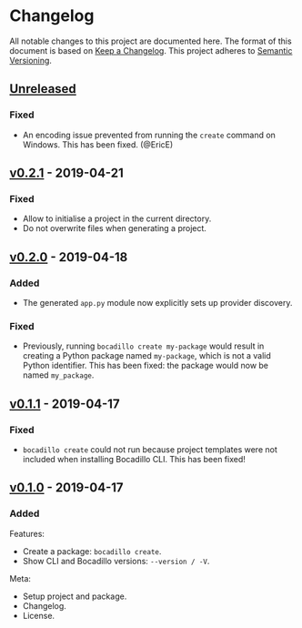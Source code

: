 # Changelog

All notable changes to this project are documented here. The format of this document is based on [Keep a Changelog](https://keepachangelog.com). This project adheres to [Semantic Versioning](https://semver.org).

## [Unreleased]

### Fixed

- An encoding issue prevented from running the `create` command on Windows. This has been fixed. (@EricE)

## [v0.2.1] - 2019-04-21

### Fixed

- Allow to initialise a project in the current directory.
- Do not overwrite files when generating a project.

## [v0.2.0] - 2019-04-18

### Added

- The generated `app.py` module now explicitly sets up provider discovery.

### Fixed

- Previously, running `bocadillo create my-package` would result in creating a Python package named `my-package`, which is not a valid Python identifier. This has been fixed: the package would now be named `my_package`.

## [v0.1.1] - 2019-04-17

### Fixed

- `bocadillo create` could not run because project templates were not included when installing Bocadillo CLI. This has been fixed!

## [v0.1.0] - 2019-04-17

### Added

Features:

- Create a package: `bocadillo create`.
- Show CLI and Bocadillo versions: `--version / -V`.

Meta:

- Setup project and package.
- Changelog.
- License.

[unreleased]: https://github.com/bocadilloproject/bocadillo-cli/compare/v0.2.1...HEAD
[v0.2.1]: https://github.com/bocadilloproject/bocadillo-cli/compare/v0.2.0...v0.2.1
[v0.2.0]: https://github.com/bocadilloproject/bocadillo-cli/compare/v0.1.1...v0.2.0
[v0.1.1]: https://github.com/bocadilloproject/bocadillo-cli/compare/v0.1.0...v0.1.1
[v0.1.0]: https://github.com/bocadilloproject/bocadillo-cli/compare/04dff6e...v0.1.0
